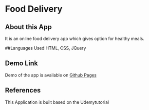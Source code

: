 # Food Delivery

## About this App
It is an online food delivery app which gives option for healthy meals.

##Languages Used
HTML, CSS, JQuery

 ## Demo Link
 Demo of the app is available on [Github Pages](https://lancy2118.github.io/foodDelivery.github.io/)

 ## References
This Application is built based on the Udemytutorial 
